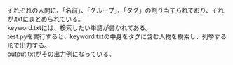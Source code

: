 それぞれの人間に、「名前」、「グループ」、「タグ」の割り当てられており、それが.txtにまとめられている。\
keyword.txtには、検索したい単語が書かれてある。\
test.pyを実行すると、keyword.txtの中身をタグに含む人物を検索し、列挙する形で出力する。\
output.txtがその出力例になっている。
